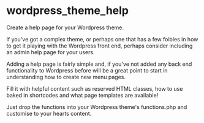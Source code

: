 # wordpress_theme_help
Create a help page for your Wordpress theme.

If you've got a complex theme, or perhaps one that has a few foibles in how to get it playing with the Wordpress front end, perhaps consider including an admin help page for your users.

Adding a help page is fairly simple and, if you've not added any back end functionality to Wordpress before will be a great point to start in understanding how to create new menu pages.

Fill it with helpful content such as reserved HTML classes, how to use baked in shortcodes and what page templates are available!

Just drop the functions into your Wordpress theme's functions.php and customise to your hearts content.
